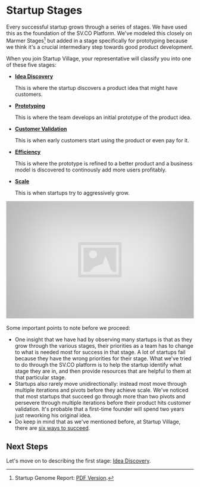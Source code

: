 # Startup Stages

Every successful startup grows through a series of stages. We have used this as the foundation of the SV.CO Platform. We've modeled this closely on Marmer Stages[^1] but added in a stage specifically for prototyping because we think it's a crucial intermediary step towards good product development.

When you join Startup Village, your representative will classify you into one of these five stages:

* [**Idea Discovery**](stages/1-idea-discovery.md)

  This is where the startup discovers a product idea that might have customers.
* [**Prototyping**](stages/2-prototyping.md)

  This is where the team develops an initial prototype of the product idea.
* [**Customer Validation**](stages/3-customer-validation.md)

  This is when early customers start using the product or even pay for it.
* [**Efficiency**](stages/4-efficiency.md)

  This is where the prototype is refined to a better product and a business model is discovered to continously add more users profitably.
* [**Scale**](stages/5-scale.md)

  This is when startups try to aggressively grow.

![Illustration of Risk and Ambiguity across Stages](images/placeholder.jpg)

Some important points to note before we proceed:

* One insight that we have had by observing many startups is that as they grow through the various stages, their priorities as a team has to change to what is needed most for success in that stage. A lot of startups fail because they have the wrong priorities for their stage.  What we've tried to do through the SV.CO platform is to help the startup identify what stage they are in, and then provide resources that are helpful to them at that particular stage.
* Startups also rarely move unidirectionally: instead most move through multiple iterations and pivots before they achieve scale. We've noticed that most startups that succeed go through more than two pivots and persevere through multiple iterations before their product hits customer validation. It's probable that a first-time founder will spend two years just reworking his original idea.
* Do keep in mind that as we've mentioned before, at Startup Village, there are [six ways to succeed](introduction.md).

## Next Steps
Let's move on to describing the first stage: [Idea Discovery](stages/1-idea-discovery.md).


[^1]: Startup Genome Report: [PDF Version](https://s3.amazonaws.com/startupcompass-public/StartupGenomeReport1_Why_Startups_Succeed_v2.pdf).
